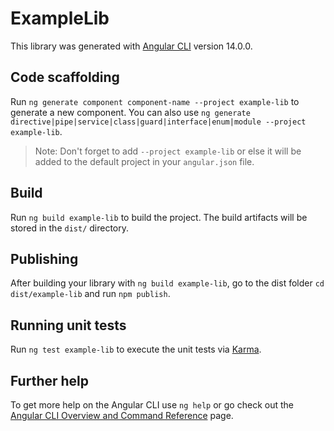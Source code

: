 # ExampleLib

This library was generated with [Angular CLI](https://github.com/angular/angular-cli) version 14.0.0.

## Code scaffolding

Run `ng generate component component-name --project example-lib` to generate a new component. You can also use `ng generate directive|pipe|service|class|guard|interface|enum|module --project example-lib`.
> Note: Don't forget to add `--project example-lib` or else it will be added to the default project in your `angular.json` file. 

## Build

Run `ng build example-lib` to build the project. The build artifacts will be stored in the `dist/` directory.

## Publishing

After building your library with `ng build example-lib`, go to the dist folder `cd dist/example-lib` and run `npm publish`.

## Running unit tests

Run `ng test example-lib` to execute the unit tests via [Karma](https://karma-runner.github.io).

## Further help

To get more help on the Angular CLI use `ng help` or go check out the [Angular CLI Overview and Command Reference](https://angular.io/cli) page.
